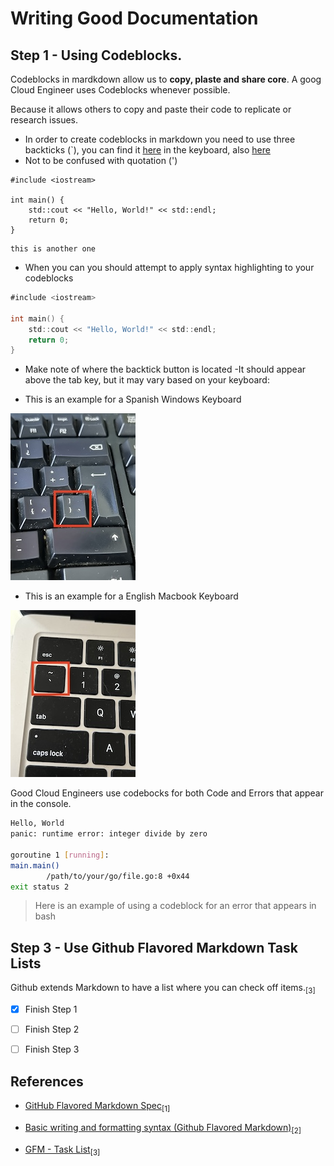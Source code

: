 # Writing Good Documentation

## Step 1 - Using Codeblocks.

Codeblocks in mardkdown allow us to **copy, plaste and share core**. A goog Cloud Engineer uses Codeblocks whenever possible.

Because it allows others to copy and paste their code to replicate or research issues.

- In order to create codeblocks in markdown you need to use three backticks (`), you can find it [here](/assets/IMG_3019.jpg) in the keyboard, also [here](/assets/IMG_3020.jpg)
- Not to be confused with quotation (')

```
#include <iostream>

int main() {
    std::cout << "Hello, World!" << std::endl;
    return 0;
}
```

```
this is another one
```

- When you can you should attempt to apply syntax highlighting to your codeblocks

```go
#include <iostream>

int main() {
    std::cout << "Hello, World!" << std::endl;
    return 0;
}
```

- Make note of where the backtick button is located
-It should appear above the tab key, but it may vary based on your keyboard:

- This is an example for a Spanish Windows Keyboard 

![Backticks key in Windows Keyboard](/assets/IMG_3019.jpg "Backticks key in Windows Keyboard")

- This is an example for a English Macbook Keyboard

![Backticks key in Windows Keyboard](/assets/IMG_3020.jpg "Backticks key in Windows Keyboard")

Good Cloud Engineers use codebocks for both Code and Errors that appear in the console.

```bash
Hello, World
panic: runtime error: integer divide by zero

goroutine 1 [running]:
main.main()
        /path/to/your/go/file.go:8 +0x44
exit status 2
```

> Here is an example of using a codeblock for an error that appears in bash

## Step 3 - Use Github Flavored Markdown Task Lists

Github extends Markdown to have a list where you can check off items.<sub>[3]</sub>

- [x] Finish Step 1
- [ ] Finish Step 2
- [ ] Finish Step 3




## References

- [GitHub Flavored Markdown Spec](https://github.github.com/gfm/)<sub>[1]</sub>

- [Basic writing and formatting syntax (Github Flavored Markdown)](https://docs.github.com/en/get-started/writing-on-github/getting-started-with-writing-and-formatting-on-github/basic-writing-and-formatting-syntax)<sub>[2]</sub>

- [GFM - Task List](https://docs.github.com/en/get-started/writing-on-github/getting-started-with-writing-and-formatting-on-github/basic-writing-and-formatting-syntax#task-lists)<sub>[3]</sub>
